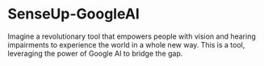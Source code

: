 # SenseUp-GoogleAI
Imagine a revolutionary tool that empowers people with vision and hearing impairments to experience the world in a whole new way. This is a tool, leveraging the power of Google AI to bridge the gap.
